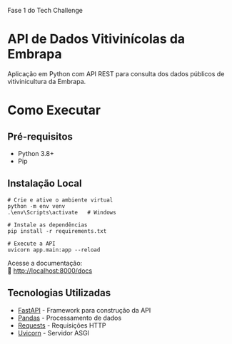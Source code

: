 Fase 1 do Tech Challenge

# API de Dados Vitivinícolas da Embrapa

Aplicação em Python com API REST para consulta dos dados públicos de vitivinicultura da Embrapa.

# Como Executar

## Pré-requisitos
- Python 3.8+
- Pip

## Instalação Local
```
# Crie e ative o ambiente virtual
python -m env venv
.\env\Scripts\activate   # Windows

# Instale as dependências
pip install -r requirements.txt

# Execute a API
uvicorn app.main:app --reload
```

Acesse a documentação:  
🔹 [http://localhost:8000/docs](http://localhost:8000/docs)  


## Tecnologias Utilizadas
- [FastAPI](https://fastapi.tiangolo.com/) - Framework para construção da API
- [Pandas](https://pandas.pydata.org/) - Processamento de dados
- [Requests](https://docs.python-requests.org/) - Requisições HTTP
- [Uvicorn](https://www.uvicorn.org/) - Servidor ASGI

